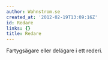 ```yaml
---
author: Wahnstrom.se
created_at: '2012-02-19T13:09:16Z'
id: Redare
links: {}
title: Redare
---
```


Fartygsägare eller delägare i ett rederi.